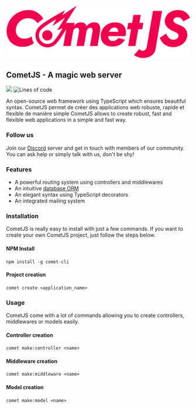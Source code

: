 ![logo](https://raw.githubusercontent.com/kozennnn/cometjs-template/dev/resources/logo.png)

## CometJS - A magic web server

[![](https://dcbadge.vercel.app/api/server/rBp83wXW8n?style=flat&theme=plastic)](https://discord.gg/rBp83wXW8n)
![Lines of code](https://img.shields.io/tokei/lines/github/kozennnn/cometjs-template?color=yellow&logo=github)

An open-source web framework using TypeScript which ensures beautiful syntax.
CometJS permet de créer des applications web robuste, rapide et flexible de manière simple
CometJS allows to create robust, fast and flexible web applications in a simple and fast way.

### Follow us

Join our [Discord](https://discord.gg/rBp83wXW8n) server and get in touch with members of our community. You can ask help or simply talk with us, don't be shy!

### Features

- A powerful routing system using controllers and middlewares
- An intuitive [database ORM](https://github.com/typeorm/typeorm)
- An elegant syntax using TypeScript decorators
- An integrated mailing system

### Installation

CometJS is really easy to install with just a few commands.
If you want to create your own CometJS project, just follow the steps below.

#### NPM Install

```shell
npm install -g comet-cli
```

#### Project creation

```shell
comet create <application_name>
```

### Usage

CometJS come with a lot of commands allowing you to create controllers, middlewares or models easily.

#### Controller creation

```shell
comet make:controller <name>
```

#### Middleware creation

```shell
comet make:middleware <name>
```

#### Model creation

```shell
comet make:model <name>
```
